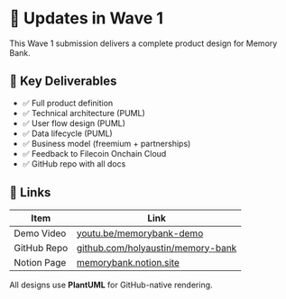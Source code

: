 # 🔄 Updates in Wave 1

This Wave 1 submission delivers a complete product design for Memory Bank.

## 🧩 Key Deliverables

- ✅ Full product definition
- ✅ Technical architecture (PUML)
- ✅ User flow design (PUML)
- ✅ Data lifecycle (PUML)
- ✅ Business model (freemium + partnerships)
- ✅ Feedback to Filecoin Onchain Cloud
- ✅ GitHub repo with all docs

## 📎 Links

| Item | Link |
|------|------|
| Demo Video | [youtu.be/memorybank-demo](https://youtu.be/) |
| GitHub Repo | [github.com/holyaustin/memory-bank](https://github.com/holyaustin/memory-bank) |
| Notion Page | [memorybank.notion.site](https://memorybank.notion.site) |

All designs use **PlantUML** for GitHub-native rendering.